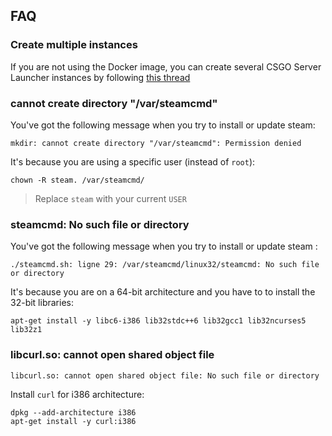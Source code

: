 ## FAQ

### Create multiple instances

If you are not using the Docker image, you can create several CSGO Server Launcher instances by following [this thread](https://github.com/crazy-max/csgo-server-launcher/issues/22)

### cannot create directory "/var/steamcmd"

You've got the following message when you try to install or update steam:

```
mkdir: cannot create directory "/var/steamcmd": Permission denied
```

It's because you are using a specific user (instead of `root`):

```
chown -R steam. /var/steamcmd/
```

> Replace `steam` with your current `USER`

### steamcmd: No such file or directory

You've got the following message when you try to install or update steam :

```
./steamcmd.sh: ligne 29: /var/steamcmd/linux32/steamcmd: No such file or directory
```

It's because you are on a 64-bit architecture and you have to to install the 32-bit libraries:

```
apt-get install -y libc6-i386 lib32stdc++6 lib32gcc1 lib32ncurses5 lib32z1
```

### libcurl.so: cannot open shared object file

```
libcurl.so: cannot open shared object file: No such file or directory
```

Install `curl` for i386 architecture:

```
dpkg --add-architecture i386
apt-get install -y curl:i386
```
